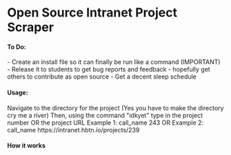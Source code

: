 <h1> Open Source Intranet Project Scraper </h1>


<h4> To Do: </h4>
	- Create an install file so it can finally be run like a command (IMPORTANT)
	- Release it to students to get bug reports and feedback
	- hopefully get others to contribute as open source
	- Get a decent sleep schedule

<h4> Usage: </h4>
	Navigate to the directory for the project (Yes you have to make the directory cry me a river)
	Then, using the command "idkyet" type in the project number OR the project URL
	Example 1:
		call_name 243
	OR
	Example 2:
		call_name https://intranet.hbtn.io/projects/239

<h4> How it works </h4>
